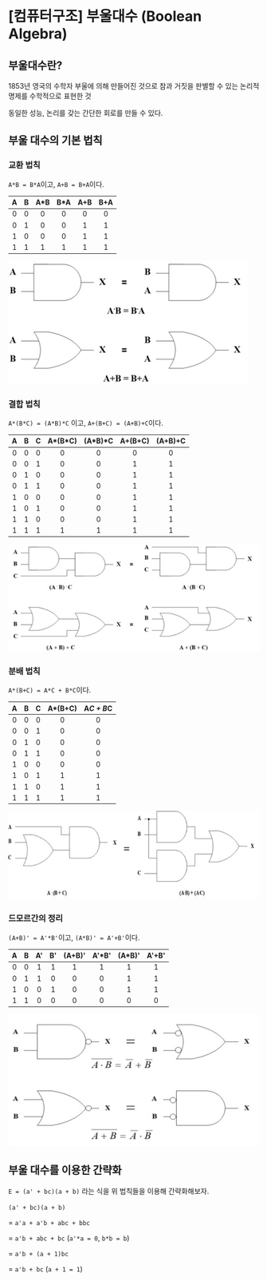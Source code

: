 # [컴퓨터구조] 부울대수 (Boolean Algebra)

## 부울대수란?
1853년 영국의 수학자 부울에 의해 만들어진 것으로 참과 거짓을 판별할 수 있는 논리적 명제를 수학적으로 표현한 것

동일한 성능, 논리를 갖는 간단한 회로를 만들 수 있다.

## 부울 대수의 기본 법칙

### 교환 법칙

`A*B = B*A`이고, `A+B = B+A`이다.

|A|B|A*B|B*A|A+B|B+A|
|:---:|:---:|:---:|:---:|:---:|:---:|
|0|0|0|0|0|0|
|0|1|0|0|1|1|
|1|0|0|0|1|1|
|1|1|1|1|1|1|

![교환법칙-심볼](/assets/img/posts/컴퓨터구조/004/004-1-교환법칙-심볼.jpg)

### 결합 법칙

`A*(B*C) = (A*B)*C` 이고, `A+(B+C) = (A+B)+C`이다.

|  A  |  B  |  C  | A*(B*C) | (A*B)*C | A+(B+C) | (A+B)+C |
|:---:|:---:|:---:|:-------:|:-------:|:-------:|:-------:|
|  0  |  0  |  0  |    0    |    0    |    0    |    0    |
|  0  |  0  |  1  |    0    |    0    |    1    |    1    |
|  0  |  1  |  0  |    0    |    0    |    1    |    1    |
|  0  |  1  |  1  |    0    |    0    |    1    |    1    |
|  1  |  0  |  0  |    0    |    0    |    1    |    1    |
|  1  |  0  |  1  |    0    |    0    |    1    |    1    |
|  1  |  1  |  0  |    0    |    0    |    1    |    1    |
|  1  |  1  |  1  |    1    |    1    |    1    |    1    |

![결합법칙-심볼](/assets/img/posts/컴퓨터구조/004/004-2-결합법칙-심볼.jpg)

### 분배 법칙

`A*(B+C) = A*C + B*C`이다.

|  A  |  B  |  C  | A*(B+C) | A*C + B*C |
|:---:|:---:|:---:|:-------:|:---------:|
|  0  |  0  |  0  |    0    |     0     |
|  0  |  0  |  1  |    0    |     0     |
|  0  |  1  |  0  |    0    |     0     |
|  0  |  1  |  1  |    0    |     0     |
|  1  |  0  |  0  |    0    |     0     |
|  1  |  0  |  1  |    1    |     1     |
|  1  |  1  |  0  |    1    |     1     |
|  1  |  1  |  1  |    1    |     1     |

![결합법칙-심볼](/assets/img/posts/컴퓨터구조/004/004-3-분배법칙-심볼.jpg)

### 드모르간의 정리

`(A+B)' = A'*B'`이고, `(A*B)' = A'+B'`이다.

|  A  |  B  | A'  | B'  | (A+B)' | A'*B' | (A*B)' | A'+B' |
|:---:|:---:|:---:|:---:|:------:|:-----:|:------:|:-----:|
|  0  |  0  |  1  |  1  |   1    |   1   |   1    |   1   |
|  0  |  1  |  1  |  0  |   0    |   0   |   1    |   1   |
|  1  |  0  |  0  |  1  |   0    |   0   |   1    |   1   |
|  1  |  1  |  0  |  0  |   0    |   0   |   0    |   0   |

![결합법칙-심볼](/assets/img/posts/컴퓨터구조/004/004-4-드모르간의정리-심볼.jpg)

## 부울 대수를 이용한 간략화

`E = (a' + bc)(a + b)` 라는 식을 위 법칙들을 이용해 간략화해보자.

`(a' + bc)(a + b)`

= `a'a + a'b + abc + bbc`

= `a'b + abc + bc` (`a'*a = 0`, `b*b = b`)

= `a'b + (a + 1)bc`

= `a'b + bc` (`a + 1 = 1`)


